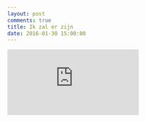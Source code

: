 ```yaml
---
layout: post
comments: true
title: Ik zal er zijn
date: 2016-01-30 15:00:00
---
```

<div class="container">
<iframe class="video" src="https://www.youtube.com/embed/f4RgXZAEiQg?rel=0" frameborder="0" allowfullscreen></iframe>
</div>
